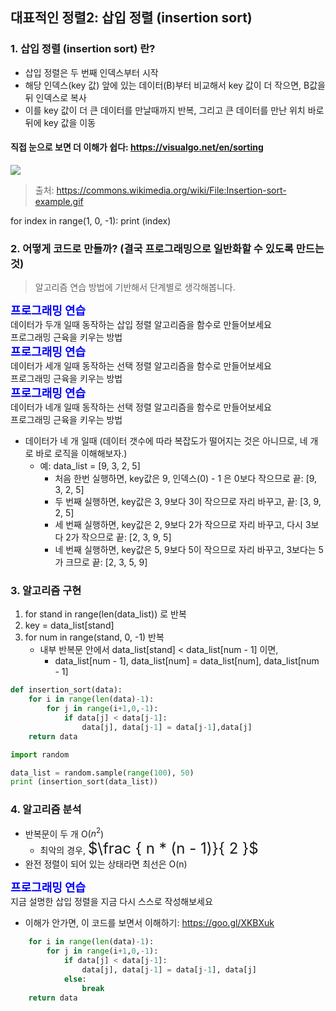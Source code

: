 ## 대표적인 정렬2: 삽입 정렬 (insertion sort) 

### 1. 삽입 정렬 (insertion sort) 란?
* 삽입 정렬은 두 번째 인덱스부터 시작
* 해당 인덱스(key 값) 앞에 있는 데이터(B)부터 비교해서 key 값이 더 작으면, B값을 뒤 인덱스로 복사
* 이를 key 값이 더 큰 데이터를 만날때까지 반복, 그리고 큰 데이터를 만난 위치 바로 뒤에 key 값을 이동

#### 직접 눈으로 보면 더 이해가 쉽다: https://visualgo.net/en/sorting

<img src="https://upload.wikimedia.org/wikipedia/commons/9/9c/Insertion-sort-example.gif" />

> 출처: https://commons.wikimedia.org/wiki/File:Insertion-sort-example.gif

for index in range(1, 0, -1):
    print (index)

### 2. 어떻게 코드로 만들까? (결국 프로그래밍으로 일반화할 수 있도록 만드는 것)

> 알고리즘 연습 방법에 기반해서 단계별로 생각해봅니다.

<div class="alert alert-block alert-warning">
<strong><font color="blue" size="4em">프로그래밍 연습</font></strong><br>
데이터가 두개 일때 동작하는 삽입 정렬 알고리즘을 함수로 만들어보세요<br>
프로그래밍 근육을 키우는 방법
</div>

<div class="alert alert-block alert-warning">
<strong><font color="blue" size="4em">프로그래밍 연습</font></strong><br>
데이터가 세개 일때 동작하는 선택 정렬 알고리즘을 함수로 만들어보세요<br>
프로그래밍 근육을 키우는 방법
</div>

<div class="alert alert-block alert-warning">
<strong><font color="blue" size="4em">프로그래밍 연습</font></strong><br>
데이터가 네개 일때 동작하는 선택 정렬 알고리즘을 함수로 만들어보세요<br>
프로그래밍 근육을 키우는 방법
</div>

* 데이터가 네 개 일때 (데이터 갯수에 따라 복잡도가 떨어지는 것은 아니므로, 네 개로 바로 로직을 이해해보자.)
  - 예: data_list = [9, 3, 2, 5]
    - 처음 한번 실행하면, key값은 9, 인덱스(0) - 1 은 0보다 작으므로 끝: [9, 3, 2, 5]
    - 두 번째 실행하면, key값은 3, 9보다 3이 작으므로 자리 바꾸고, 끝: [3, 9, 2, 5]
    - 세 번째 실행하면, key값은 2, 9보다 2가 작으므로 자리 바꾸고, 다시 3보다 2가 작으므로 끝: [2, 3, 9, 5]
    - 네 번째 실행하면, key값은 5, 9보다 5이 작으므로 자리 바꾸고, 3보다는 5가 크므로 끝: [2, 3, 5, 9]        

### 3. 알고리즘 구현
1. for stand in range(len(data_list)) 로 반복
2. key = data_list[stand]
3. for num in range(stand, 0, -1) 반복
   - 내부 반복문 안에서 data_list[stand] < data_list[num - 1] 이면, 
     - data_list[num - 1], data_list[num] = data_list[num], data_list[num - 1]   
```python
def insertion_sort(data):
    for i in range(len(data)-1):
        for j in range(i+1,0,-1):
            if data[j] < data[j-1]:
                data[j], data[j-1] = data[j-1],data[j]
    return data
```
```python
import random

data_list = random.sample(range(100), 50)
print (insertion_sort(data_list))
```
### 4. 알고리즘 분석
* 반복문이 두 개 O($n^2$)
  - 최악의 경우, <font size=5em>$\frac { n * (n - 1)}{ 2 }$</font>
* 완전 정렬이 되어 있는 상태라면 최선은 O(n)

<div class="alert alert-block alert-info">
<strong><font color="blue" size="4em">프로그래밍 연습</font></strong><br>
지금 설명한 삽입 정렬을 지금 다시 스스로 작성해보세요<br>
</div>

* 이해가 안가면, 이 코드를 보면서 이해하기: https://goo.gl/XKBXuk
```python
    for i in range(len(data)-1):
        for j in range(i+1,0,-1):
            if data[j] < data[j-1]:
                data[j], data[j-1] = data[j-1], data[j]
            else:
                break
    return data
```

